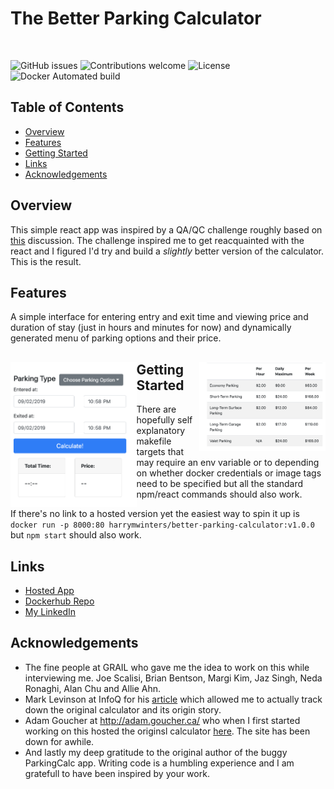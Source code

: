 # The Better Parking Calculator

&nbsp;&nbsp;&nbsp;&nbsp;&nbsp;&nbsp;&nbsp;&nbsp;&nbsp;&nbsp;&nbsp;&nbsp;&nbsp;&nbsp;&nbsp;&nbsp;&nbsp;&nbsp;&nbsp;

![GitHub issues](https://img.shields.io/github/issues/harrymwinters/better-parking-calculator) ![Contributions welcome](https://img.shields.io/badge/contributions-welcome-orange.svg) ![License](https://img.shields.io/badge/license-MIT-blue.svg) ![Docker Automated build](https://img.shields.io/docker/automated/harrymwinters/better-parking-calculator)

## Table of Contents

- [Overview](#Overview)
- [Features](#Features)
- [Getting Started](<#Getting\ Started>)
- [Links](#Links)
- [Acknowledgements](#Acknowledgements)

## Overview

This simple react app was inspired by a QA/QC challenge roughly based on [this](https://www.infoq.com/news/2010/05/testing_challenge/) discussion. The challenge inspired me to get reacquainted with the react and I figured I'd try and build a _slightly_ better version of the calculator. This is the result.

## Features

A simple interface for entering entry and exit time and viewing price and duration of stay (just in hours and minutes for now) and dynamically generated menu of parking options and their price.

<div>
  <img style="float: left;" 
       src="https://github.com/harrymwinters/better-parking-calculator/blob/master/media/Calculator.png" 
       width=40%>
  <img style="float: right;" 
       src="https://github.com/harrymwinters/better-parking-calculator/blob/master/media/Parking Menu.png" 
       width=40% >
<div/>
  
## Getting Started

There are hopefully self explanatory makefile targets that may require an env variable or to depending on whether docker credentials or image tags need to be specified but all the standard npm/react commands should also work.

If there's no link to a hosted version yet the easiest way to spin it up is `docker run -p 8000:80 harrymwinters/better-parking-calculator:v1.0.0` but `npm start` should also work.

## Links

- [Hosted App](https://reverent-kowalevski-7ad05b.netlify.com/)
- [Dockerhub Repo](https://hub.docker.com/r/harrymwinters/better-parking-calculator)
- [My LinkedIn](https://www.linkedin.com/in/code-bio/)

## Acknowledgements

- The fine people at GRAIL who gave me the idea to work on this while interviewing me. Joe Scalisi, Brian Bentson, Margi Kim, Jaz Singh, Neda Ronaghi, Alan Chu and Allie Ahn.
- Mark Levinson at InfoQ for his [article](https://www.infoq.com/news/2010/05/testing_challenge/) which allowed me to actually track down the original calculator and its origin story.
- Adam Goucher at <http://adam.goucher.ca/> who when I first started working on this hosted the originsl calculator [here](http://adam.goucher.ca/parkcalc/). The site has been down for awhile.
- And lastly my deep gratitude to the original author of the buggy ParkingCalc app. Writing code is a humbling experience and I am gratefull to have been inspired by your work.
